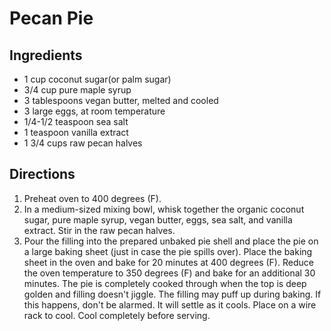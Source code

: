 # Pecan Pie
## Ingredients
-   1 cup coconut sugar(or palm sugar)
-   3/4 cup pure maple syrup
-   3 tablespoons vegan butter, melted and cooled
-   3 large eggs, at room temperature
-   1/4-1/2 teaspoon sea salt
-   1 teaspoon vanilla extract
-   1 3/4 cups raw pecan halves

## Directions
1.  Preheat oven to 400 degrees (F).
2.  In a medium-sized mixing bowl, whisk together the organic coconut sugar, pure maple syrup, vegan butter, eggs, sea salt, and vanilla extract. Stir in the raw pecan halves.
3.  Pour the filling into the prepared unbaked pie shell and place the pie on a large baking sheet (just in case the pie spills over). Place the baking sheet in the oven and bake for 20 minutes at 400 degrees (F). Reduce the oven temperature to 350 degrees (F) and bake for an additional 30 minutes. The pie is completely cooked through when the top is deep golden and filling doesn't jiggle. The filling may puff up during baking. If this happens, don't be alarmed. It will settle as it cools. Place on a wire rack to cool. Cool completely before serving. 